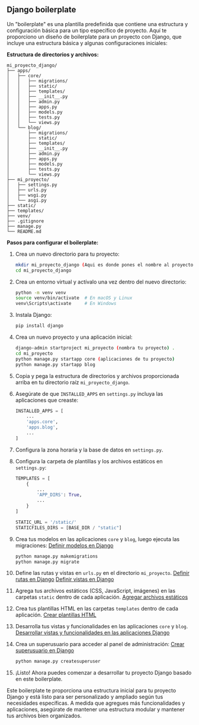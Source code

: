 ## Django boilerplate

Un "boilerplate" es una plantilla predefinida que contiene una estructura y configuración básica para un tipo específico de proyecto. Aquí te proporciono un diseño de boilerplate para un proyecto con Django, que incluye una estructura básica y algunas configuraciones iniciales:

**Estructura de directorios y archivos:**

```
mi_proyecto_django/
├── apps/
│   ├── core/
│   │   ├── migrations/
│   │   ├── static/
│   │   ├── templates/
│   │   ├── __init__.py
│   │   ├── admin.py
│   │   ├── apps.py
│   │   ├── models.py
│   │   ├── tests.py
│   │   └── views.py
│   └── blog/
│       ├── migrations/
│       ├── static/
│       ├── templates/
│       ├── __init__.py
│       ├── admin.py
│       ├── apps.py
│       ├── models.py
│       ├── tests.py
│       └── views.py
├── mi_proyecto/
│   ├── settings.py
│   ├── urls.py
│   ├── wsgi.py
│   └── asgi.py
├── static/
├── templates/
├── venv/
├── .gitignore
├── manage.py
└── README.md
```

**Pasos para configurar el boilerplate:**

1. Crea un nuevo directorio para tu proyecto:
   ```bash
   mkdir mi_proyecto_django (Aqui es donde pones el nombre al proyecto)
   cd mi_proyecto_django
   ```

2. Crea un entorno virtual y actívalo una vez dentro del nuevo directorio:
   ```bash
   python -m venv venv
   source venv/bin/activate  # En macOS y Linux
   venv\Scripts\activate     # En Windows
   ```

3. Instala Django:
   ```bash
   pip install django
   ```

4. Crea un nuevo proyecto y una aplicación inicial:
   ```bash
   django-admin startproject mi_proyecto (nombra tu proyecto) .
   cd mi_proyecto
   python manage.py startapp core (aplicaciones de tu proyecto)
   python manage.py startapp blog
   ```

5. Copia y pega la estructura de directorios y archivos proporcionada arriba en tu directorio raíz    `mi_proyecto_django`.

6. Asegúrate de que `INSTALLED_APPS` en `settings.py` incluya las aplicaciones que creaste:
   ```python
   INSTALLED_APPS = [
       ...
       'apps.core',
       'apps.blog',
       ...
   ]
   ```

7. Configura la zona horaria y la base de datos en `settings.py`.

8. Configura la carpeta de plantillas y los archivos estáticos en `settings.py`:
   ```python
   TEMPLATES = [
       {
           ...
           'APP_DIRS': True,
           ...
       }
   ]

   STATIC_URL = '/static/'
   STATICFILES_DIRS = [BASE_DIR / "static"]
   ```

9. Crea tus modelos en las aplicaciones `core` y `blog`, luego ejecuta las migraciones: [Definir modelos en Django](https://github.com/iasoloteravision/Django_boilerplate_tutorial_spanish/blob/main/Definir%20modelos%20en%20Django.md)
   ```bash
   python manage.py makemigrations
   python manage.py migrate
   ```

10. Define las rutas y vistas en `urls.py` en el directorio `mi_proyecto`. [Definir rutas en Django](https://github.com/iasoloteravision/Django_boilerplate_tutorial_spanish/blob/main/Definir%20rutas%20en%20Django.md) [Definir vistas en Django](https://github.com/iasoloteravision/Django_boilerplate_tutorial_spanish/blob/main/Definir%20vistas%20en%20Django.md)

11. Agrega tus archivos estáticos (CSS, JavaScript, imágenes) en las carpetas `static` dentro de cada aplicación. [Agregar archivos estáticos](https://github.com/iasoloteravision/Django_boilerplate_tutorial_spanish/blob/main/Agregar%20archivos%20est%C3%A1ticos.md)

12. Crea tus plantillas HTML en las carpetas `templates` dentro de cada aplicación. [Crear plantillas HTML](https://github.com/iasoloteravision/Django_boilerplate_tutorial_spanish/blob/main/Crear%20plantillas%20HTML.md)

13. Desarrolla tus vistas y funcionalidades en las aplicaciones `core` y `blog`. [Desarrollar vistas y funcionalidades en las aplicaciones Django](https://github.com/iasoloteravision/Django_boilerplate_tutorial_spanish/blob/main/Desarrollar%20vistas%20y%20funcionalidades%20en%20las%20aplicaciones%20Django.md)

14. Crea un superusuario para acceder al panel de administración: [Crear superusuario en Django](https://github.com/iasoloteravision/Django_boilerplate_tutorial_spanish/blob/main/Crear%20superusuario%20en%20Django.md)
    ```bash
    python manage.py createsuperuser
    ```

15. ¡Listo! Ahora puedes comenzar a desarrollar tu proyecto Django basado en este boilerplate.

Este boilerplate te proporciona una estructura inicial para tu proyecto Django y está listo para ser personalizado y ampliado según tus necesidades específicas. A medida que agregues más funcionalidades y aplicaciones, asegúrate de mantener una estructura modular y mantener tus archivos bien organizados.